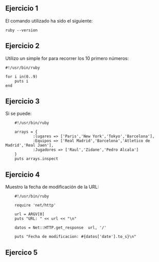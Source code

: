 Ejercicio 1
-----------

El comando utilizado ha sido el siguiente:

    ruby --version

Ejercicio 2
-----------

Utilizo un simple for para recorrer los 10 primero números:

    #!/usr/bin/ruby

    for i in(0..9)
        puts i
    end
    
Ejercicio 3
-----------
Si se puede:

        #!/usr/bin/ruby

        arrays = { 
                :lugares => ['Paris','New York','Tokyo','Barcelona'],
                :Equipos => ['Real Madrid','Barcelona','Atletico de Madrid','Real Jaen'],
                :Jugadores => ['Raul','Zidane','Pedro Alcala']
        }
        puts arrays.inspect
        

Ejercicio 4
-----------

Muestro la fecha de modificación de la URL:

        #!/usr/bin/ruby

        require 'net/http'

        url = ARGV[0]
        puts "URL: " << url << "\n"

        datos = Net::HTTP.get_response  url, '/'

        puts "Fecha de modificacion: #{datos['date'].to_s}\n"
        

Ejercico 5
----------

